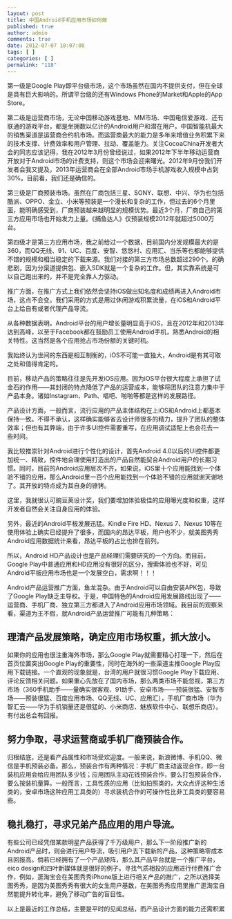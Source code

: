 ```yaml
---
layout: post
title: 中国Android手机应用市场如何做
published: true
author: admin
comments: true
date: 2012-07-07 10:07:00
tags: [ ]
categories: [ ]
permalink: "118"
---
```

第一级是Google Play即平台级市场，这个市场虽然在国内不提供支付，但在全球是具有巨大影响的。所谓平台级的还有Windows Phone的Market和Apple的App Store。

第二级是运营商市场，无论中国移动游戏基地、MM市场、中国电信爱游戏、还有联通的游戏平台，都是坐拥数以亿计的Android用户和潜在用户。中国智能机最大的销售渠道是运营商合约机市场。而运营商最大的能力是多年来增值业务积累下来的技术支撑、计费效率和用户管理、拉动、覆盖能力。关注CocoaChina开发者大会的同志应该记得，我在2012年3月份曾经说过，如果2012年下半年移动运营商开放对于Android市场的计费支持，则这个市场会迎来曙光。2012年9月份我们开发者会我又提及，2013年运营商会在全部Android市场手机游戏收入规模中占到30%。目前看，我们还是确信的。

第三级是厂商预装市场。虽然在厂商包括三星、SONY、联想、中兴、华为也包括酷派、OPPO、金立、小米等预装是一个漫长和复杂的工作，但过去的6个月里面，能明确感受到，厂商预装越来越明显的规模优势。最近3个月，厂商自己的第三方应用市场也开始发力上量。《捕鱼达人》仅预装规模2012年就超过5000万台。

第四级才是第三方应用市场，我之前给过一个数据，目前国内分发规模最大的是360，而QQ无线、91、UC、百度、安智、悠悠村、应用汇、当乐等也都能够提供不错的规模和相当稳定的下载来源。我们对接的第三方市场总数超过290个。的确悲剧，因为分渠道提供包、嵌入SDK就是一个复杂的工作。但，其实靠系统是可以自己跑出来的，并不是完全靠人力驱动。

推广方面，在推广方式上我们依然会坚持iOS做出知名度和成绩再进入Android市场，这点不会变。我们采用的方式是用过休闲游戏积累流量，在iOS和Android平台上给自有或者代理产品导流。 

从各种数据表明，Android平台的用户增长量明显高于iOS，且在2012年和2013年达到高峰，以至于Facebook都在鼓励员工使用Android手机，熟悉Android的相关特性。这当然是各个应用抢占市场份额的关键时机。


  


我始终认为世间的东西是相互制衡的，iOS不可能一直独大，Android是有其可取之处和值得肯定的。

目前，移动产品的策略往往是先开发iOS应用。因为iOS平台很大程度上承担了试金石的作用&mdash;&mdash;其封闭的特点降低了产品的运营成本，能够将团队的注意力集中于产品本身。诸如Instagram、Path、唱吧、啪啪等都是这样的发展路径。

产品设计方面，一般而言，流行应用的产品主体结构在上iOS和Android上都基本保持一致。不得不承认，这样确实能够省去设计师很多的精力，提升了团队的整体效率；但也有其弊端，由于许多UI控件需要重写，在应用调试适配上也会花去一些时间。

我比较推崇针对Android进行个性化的设计，首先Android 4.0以后的UI控件都更加统一、精致，控件地合理使用打造出的产品自然能契合Android用户的长期习惯。同时，目前的Android应用层次不齐，如果说，iOS里十个应用能找到一个体验不错的应用，那么Android里一百个应用能找到一个体验不错的应用就谢天谢地了。其开放的特点成为其自身的镣铐。

这里，我就很认可豌豆荚设计奖，我们要增加体验极佳的应用曝光度和权重，这样开发者自然会关注自身应用的体验。

另外，最近的Android平板发展迅猛。Kindle Fire HD、Nexus 7、Nexus 10等在使用体验上确实已经提升了很多，而国内的昂达平板，用户也不少，就美图秀秀Android应用数据统计来看，昂达平板的占比也排在前列。

所以，Android HD产品设计也是产品经理们需要研究的一个方向。而目前，Google Play中普通应用和HD应用没有很好的区分，搜索体验也不好，可见Android平板应用市场也是一个发展空白，需求啊！！！

Android产品运营推广方面，鱼龙混杂。由于Android可以自由安装APK包，导致了Google Play缺乏主导权。于是，中国特色的Android应用发展路线出现了&mdash;&mdash;运营商、手机厂商、独立第三方都进入了Android应用市场领域。我目前的观察来看，渠道为王不假，就Android产品运营推广可能有几种策略：

## 理清产品发展策略，确定应用市场权重，抓大放小。

如果你的应用也很注重海外市场，那么Google Play就需要精心打理一下，然后在首页位置突出Google Play的重要性，同时在海外的一些渠道主推Google Play应用下载链接。一个直观的现象就是，台湾的用户就很习惯Google Play下载应用、评论反馈相关问题。如果重心先放在了国内市场，那么两类市场不能忽视，第三方市场（360手机助手&mdash;&mdash;量确实很客观、91助手、安卓市场&mdash;&mdash;预装很猛、安智市场&mdash;&mdash;预装很猛、百度应用市场、QQ无线、UC、应用汇），手机厂商市场（华为智汇云&mdash;&mdash;华为手机销量还是很猛的、小米商店、魅族软件中心、联想乐商店）。有付出总会有回报。

## 努力争取，寻求运营商或手机厂商预装合作。

归根结底，还是看产品属性和市场受欢迎度。一般来说，新浪微博、手机QQ、微信是手机预装必备。那么，预装合作有两种情况：手机厂商主动返现合作，即一台装机应用会给应用团队多少钱；应用团队主动花钱预装合作，要么打包预装合作，要么按装机量算。一般而言，工具性质的应用（比如拍照类的，大众点评这种生活类的，安卓市场这种应用工具类的）寻求装机合作的可操作性比非工具类的要容易些。

## 稳扎稳打，寻求兄弟产品应用的用户导流。

有些公司已经凭借某款明星产品获得了千万级用户，那么下一阶段推广新的Android产品时，则会进行用户导流，吸引用户去下载新的产品，这种策略零成本且回报高。倘若已经拥有了一个产品矩阵，那么其产品平台就是一个推广平台，eico design和四叶新媒体就是很好的例子。寻找气质相投的应用进行付费推广合作，例如，逛淘宝会在美图秀秀iPhone版上进行相关产品的推广，之所以选择美图秀秀，是因为美图秀秀有很大的女生用户基数，在美图秀秀应用里推广逛淘宝自然能提升转化率，避免了移动广告的盲目性。

以上是最近的工作总结，主要是平时的见闻总结，而产品设计方面的能力还需积累